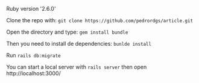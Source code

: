 Ruby version '2.6.0'

Clone the repo with:
```git clone https://github.com/pedrordgs/article.git```

Open the directory and type:
```gem install bundle```

Then you need to install de dependencies:
```bunlde install```

Run ```rails db:migrate```

You can start a local server with ```rails server``` then open http://localhost:3000/
